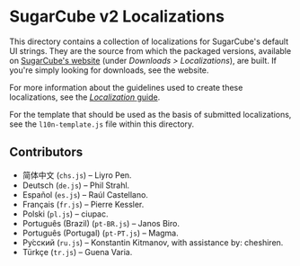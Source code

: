# SugarCube v2 Localizations

This directory contains a collection of localizations for SugarCube's default UI strings.  They are the source from which the packaged versions, available on [SugarCube's website](http://www.motoslave.net/sugarcube/2/#downloads) (under *Downloads > Localizations*), are built.  If you're simply looking for downloads, see the website.

For more information about the guidelines used to create these localizations, see the [*Localization* guide](http://www.motoslave.net/sugarcube/2/docs/#guide-localization).

For the template that should be used as the basis of submitted localizations, see the `l10n-template.js` file within this directory.

## Contributors

* 简体中文 (`chs.js`) – Liyro Pen.
* Deutsch (`de.js`) – Phil Strahl.
* Español (`es.js`) – Raúl Castellano.
* Français (`fr.js`) – Pierre Kessler.
* Polski (`pl.js`) – ciupac.
* Português (Brazil) (`pt-BR.js`) – Janos Biro.
* Português (Portugal) (`pt-PT.js`) – Magma.
* Ру́сский (`ru.js`) – Konstantin Kitmanov, with assistance by: cheshiren.
* Türkçe (`tr.js`) – Guena Varia.
